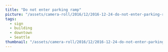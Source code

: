 ```yaml
---
title: "Do not enter parking ramp"
picture: "/assets/camera-roll/2016/12/2016-12-24-do-not-enter-parking-ramp/20161224_205242772_iOS.jpg"
tags:
  - sign
  - building
  - downtown
  - Seattle
thumbnail: "/assets/camera-roll/2016/12/2016-12-24-do-not-enter-parking-ramp/20161224_205242772_iOS-thumbnail.jpg"
---
```

